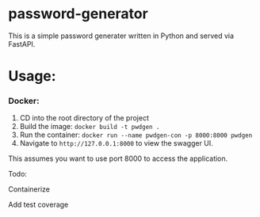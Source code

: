 # password-generator

This is a simple password generater written in Python and served via FastAPI.

# Usage:

### Docker:

1. CD into the root directory of the project
2. Build the image: `docker build -t pwdgen .`
3. Run the container: `docker run --name pwdgen-con -p 8000:8000 pwdgen`
4. Navigate to `http://127.0.0.1:8000` to view the swagger UI.

This assumes you want to use port 8000 to access the application.



Todo:

Containerize

Add test coverage
